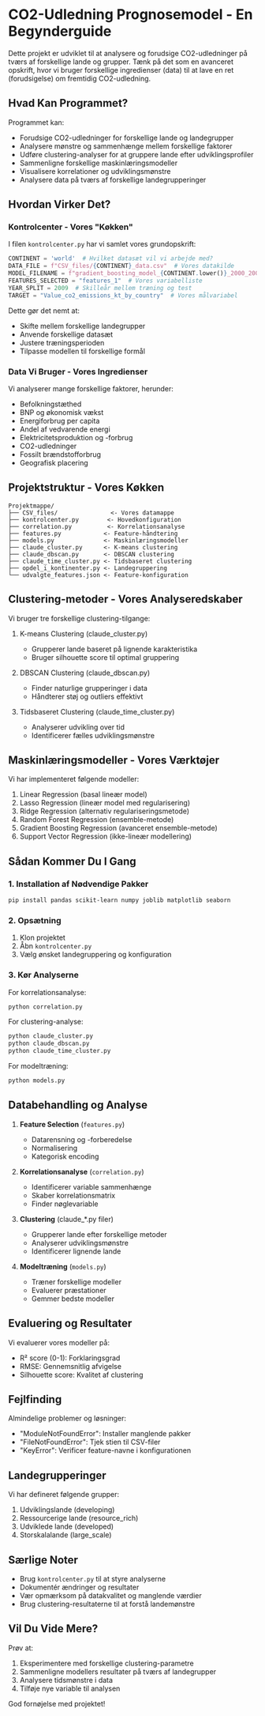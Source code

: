 # CO2-Udledning Prognosemodel - En Begynderguide

Dette projekt er udviklet til at analysere og forudsige CO2-udledninger på tværs af forskellige lande og grupper. Tænk på det som en avanceret opskrift, hvor vi bruger forskellige ingredienser (data) til at lave en ret (forudsigelse) om fremtidig CO2-udledning.

## Hvad Kan Programmet?

Programmet kan:
- Forudsige CO2-udledninger for forskellige lande og landegrupper
- Analysere mønstre og sammenhænge mellem forskellige faktorer
- Udføre clustering-analyser for at gruppere lande efter udviklingsprofiler
- Sammenligne forskellige maskinlæringsmodeller
- Visualisere korrelationer og udviklingsmønstre
- Analysere data på tværs af forskellige landegrupperinger

## Hvordan Virker Det?

### Kontrolcenter - Vores "Køkken"
I filen `kontrolcenter.py` har vi samlet vores grundopskrift:

```python
CONTINENT = 'world'  # Hvilket datasæt vil vi arbejde med?
DATA_FILE = f"CSV_files/{CONTINENT}_data.csv"  # Vores datakilde
MODEL_FILENAME = f"gradient_boosting_model_{CONTINENT.lower()}_2000_2009.pkl"  # Gem vores model
FEATURES_SELECTED = "features_1"  # Vores variabelliste
YEAR_SPLIT = 2009  # Skilleår mellem træning og test
TARGET = "Value_co2_emissions_kt_by_country"  # Vores målvariabel
```

Dette gør det nemt at:
- Skifte mellem forskellige landegrupper
- Anvende forskellige datasæt
- Justere træningsperioden
- Tilpasse modellen til forskellige formål

### Data Vi Bruger - Vores Ingredienser
Vi analyserer mange forskellige faktorer, herunder:
- Befolkningstæthed
- BNP og økonomisk vækst
- Energiforbrug per capita
- Andel af vedvarende energi
- Elektricitetsproduktion og -forbrug
- CO2-udledninger
- Fossilt brændstofforbrug
- Geografisk placering

## Projektstruktur - Vores Køkken

```
Projektmappe/
├── CSV_files/               <- Vores datamappe
├── kontrolcenter.py        <- Hovedkonfiguration
├── correlation.py          <- Korrelationsanalyse
├── features.py            <- Feature-håndtering
├── models.py              <- Maskinlæringsmodeller
├── claude_cluster.py      <- K-means clustering
├── claude_dbscan.py       <- DBSCAN clustering
├── claude_time_cluster.py <- Tidsbaseret clustering
├── opdel_i_kontinenter.py <- Landegruppering
└── udvalgte_features.json <- Feature-konfiguration
```

## Clustering-metoder - Vores Analyseredskaber

Vi bruger tre forskellige clustering-tilgange:
1. K-means Clustering (claude_cluster.py)
   - Grupperer lande baseret på lignende karakteristika
   - Bruger silhouette score til optimal gruppering
   
2. DBSCAN Clustering (claude_dbscan.py)
   - Finder naturlige grupperinger i data
   - Håndterer støj og outliers effektivt

3. Tidsbaseret Clustering (claude_time_cluster.py)
   - Analyserer udvikling over tid
   - Identificerer fælles udviklingsmønstre

## Maskinlæringsmodeller - Vores Værktøjer

Vi har implementeret følgende modeller:
1. Linear Regression (basal lineær model)
2. Lasso Regression (lineær model med regularisering)
3. Ridge Regression (alternativ regulariseringsmetode)
4. Random Forest Regression (ensemble-metode)
5. Gradient Boosting Regression (avanceret ensemble-metode)
6. Support Vector Regression (ikke-lineær modellering)

## Sådan Kommer Du I Gang

### 1. Installation af Nødvendige Pakker
```bash
pip install pandas scikit-learn numpy joblib matplotlib seaborn
```

### 2. Opsætning
1. Klon projektet
2. Åbn `kontrolcenter.py`
3. Vælg ønsket landegruppering og konfiguration

### 3. Kør Analyserne

For korrelationsanalyse:
```bash
python correlation.py
```

For clustering-analyse:
```bash
python claude_cluster.py
python claude_dbscan.py
python claude_time_cluster.py
```

For modeltræning:
```bash
python models.py
```

## Databehandling og Analyse

1. **Feature Selection** (`features.py`)
   - Datarensning og -forberedelse
   - Normalisering
   - Kategorisk encoding
   
2. **Korrelationsanalyse** (`correlation.py`)
   - Identificerer variable sammenhænge
   - Skaber korrelationsmatrix
   - Finder nøglevariable

3. **Clustering** (claude_*.py filer)
   - Grupperer lande efter forskellige metoder
   - Analyserer udviklingsmønstre
   - Identificerer lignende lande

4. **Modeltræning** (`models.py`)
   - Træner forskellige modeller
   - Evaluerer præstationer
   - Gemmer bedste modeller

## Evaluering og Resultater

Vi evaluerer vores modeller på:
- R² score (0-1): Forklaringsgrad
- RMSE: Gennemsnitlig afvigelse
- Silhouette score: Kvalitet af clustering

## Fejlfinding

Almindelige problemer og løsninger:
- "ModuleNotFoundError": Installer manglende pakker
- "FileNotFoundError": Tjek stien til CSV-filer
- "KeyError": Verificer feature-navne i konfigurationen

## Landegrupperinger

Vi har defineret følgende grupper:
1. Udviklingslande (developing)
2. Ressourcerige lande (resource_rich)
3. Udviklede lande (developed)
4. Storskalalande (large_scale)

## Særlige Noter

- Brug `kontrolcenter.py` til at styre analyserne
- Dokumentér ændringer og resultater
- Vær opmærksom på datakvalitet og manglende værdier
- Brug clustering-resultaterne til at forstå landemønstre

## Vil Du Vide Mere?

Prøv at:
1. Eksperimentere med forskellige clustering-parametre
2. Sammenligne modellers resultater på tværs af landegrupper
3. Analysere tidsmønstre i data
4. Tilføje nye variable til analysen

God fornøjelse med projektet!